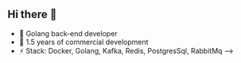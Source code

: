 ## Hi there 👋

- 🔭 Golang back-end developer 
- 🌱 1.5 years of commercial development
- ⚡ Stack: Docker, Golang, Kafka, Redis, PostgresSql, RabbitMq
-->
